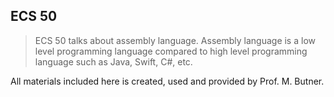 ## ECS 50

> ECS 50 talks about assembly language. Assembly language is a low level programming language compared to high level programming language such as Java, Swift, C#, etc.

All materials included here is created, used and provided by Prof. M. Butner.